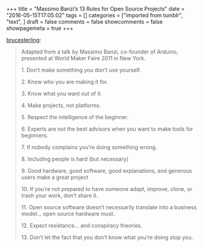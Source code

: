 +++
title = "Massimo Banzi’s 13 Rules for Open Source Projects"
date = "2016-05-15T17:05:02"
tags = []
categories = ["imported from tumblr", "text", ]
draft = false
comments = false
showcomments = false
showpagemeta = true
+++

<p><a class="tumblr_blog" href="http://brucesterling.tumblr.com/post/144386026938" target="_blank">brucesterling</a>:</p>

<blockquote>
<p>Adapted from a talk by Massimo Banzi, co-founder of Arduino, presented at World Maker Faire 2011 in New York.

</p>
<p>1. Don’t make something you don’t use yourself.

</p>
<p>2. Know who you are making it for.

</p>
<p>3. Know what you want out of it.

</p>
<p>4. Make projects, not platforms.

</p>
<p>5. Respect the intelligence of the beginner.

</p>
<p>6. Experts are not the best advisors when you want to make tools for beginners.

</p>
<p>7. If nobody complains you’re doing something wrong.

</p>
<p>8. Including people is hard (but necessary)

</p>
<p>9. Good hardware, good software, good explanations, and generous users make a great project

</p>
<p>10. If you’re not prepared to have someone adapt, improve, clone, or trash your work, don’t share it.

</p>
<p>11. Open source software doesn’t necessarily translate into a business model… open source hardware must.

</p>
<p>12. Expect resistance… and conspiracy theories.

</p>
<p>13. Don’t let the fact that you don’t know what you’re doing stop you.</p>
</blockquote>